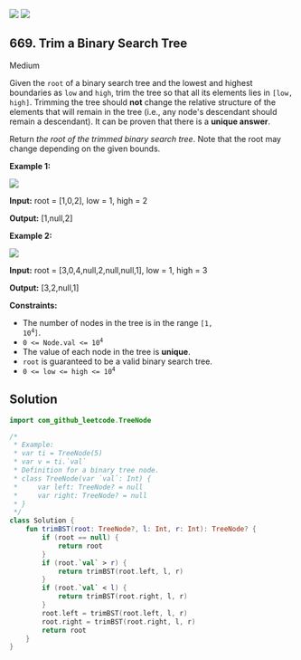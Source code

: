 [![](https://img.shields.io/github/stars/javadev/LeetCode-in-Kotlin?label=Stars&style=flat-square)](https://github.com/javadev/LeetCode-in-Kotlin)
[![](https://img.shields.io/github/forks/javadev/LeetCode-in-Kotlin?label=Fork%20me%20on%20GitHub%20&style=flat-square)](https://github.com/javadev/LeetCode-in-Kotlin/fork)

## 669\. Trim a Binary Search Tree

Medium

Given the `root` of a binary search tree and the lowest and highest boundaries as `low` and `high`, trim the tree so that all its elements lies in `[low, high]`. Trimming the tree should **not** change the relative structure of the elements that will remain in the tree (i.e., any node's descendant should remain a descendant). It can be proven that there is a **unique answer**.

Return _the root of the trimmed binary search tree_. Note that the root may change depending on the given bounds.

**Example 1:**

![](https://assets.leetcode.com/uploads/2020/09/09/trim1.jpg)

**Input:** root = [1,0,2], low = 1, high = 2

**Output:** [1,null,2]

**Example 2:**

![](https://assets.leetcode.com/uploads/2020/09/09/trim2.jpg)

**Input:** root = [3,0,4,null,2,null,null,1], low = 1, high = 3

**Output:** [3,2,null,1]

**Constraints:**

*   The number of nodes in the tree is in the range <code>[1, 10<sup>4</sup>]</code>.
*   <code>0 <= Node.val <= 10<sup>4</sup></code>
*   The value of each node in the tree is **unique**.
*   `root` is guaranteed to be a valid binary search tree.
*   <code>0 <= low <= high <= 10<sup>4</sup></code>

## Solution

```kotlin
import com_github_leetcode.TreeNode

/*
 * Example:
 * var ti = TreeNode(5)
 * var v = ti.`val`
 * Definition for a binary tree node.
 * class TreeNode(var `val`: Int) {
 *     var left: TreeNode? = null
 *     var right: TreeNode? = null
 * }
 */
class Solution {
    fun trimBST(root: TreeNode?, l: Int, r: Int): TreeNode? {
        if (root == null) {
            return root
        }
        if (root.`val` > r) {
            return trimBST(root.left, l, r)
        }
        if (root.`val` < l) {
            return trimBST(root.right, l, r)
        }
        root.left = trimBST(root.left, l, r)
        root.right = trimBST(root.right, l, r)
        return root
    }
}
```